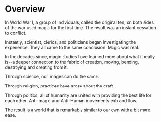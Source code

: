 # Overview

In World War I, a group of individuals, called the original ten, on both sides of the war used magic for the first time. The result was an instant cessation to conflict.

Instantly, scientist, clerics, and politicians began investigating the experience. They all came to the same conclusion: Magic was real.

In the decades since, magic studies have learned more about what it really is--a deeper connection to the fabric of creation, moving, bending, destroying and creating from it. 

Through science, non mages can do the same.

Through religion, practices have arose about the craft.

Through politics, all of humanity are united with providing the best life for each other. Anti-magic and Anti-Human movements ebb and flow.

The result is a world that is remarkably similar to our own with a bit more ease.